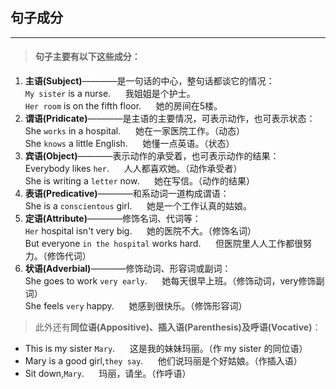 ## 句子成分
---
> #### 句子主要有以下这些成分：
1. **主语(Subject)**————是一句话的中心，整句话都谈它的情况：<br/>
`My sister` is a nurse.&nbsp;&nbsp;&nbsp;&nbsp;&nbsp;&nbsp;我姐姐是个护士。<br/>
`Her room` is on the fifth floor.&nbsp;&nbsp;&nbsp;&nbsp;&nbsp;&nbsp;她的房间在5楼。<br/>
2. **谓语(Pridicate)**————是主语的主要情况，可表示动作，也可表示状态：<br/>
She `works` in a hospital.&nbsp;&nbsp;&nbsp;&nbsp;&nbsp;&nbsp;她在一家医院工作。（动态）<br/>
She `knows` a little English.&nbsp;&nbsp;&nbsp;&nbsp;&nbsp;&nbsp;她懂一点英语。（状态）
3. **宾语(Object)**————表示动作的承受着，也可表示动作的结果：<br/>
Everybody likes `her`.&nbsp;&nbsp;&nbsp;&nbsp;&nbsp;&nbsp;人人都喜欢她。（动作承受者）<br/>
She is writing a `letter` now.&nbsp;&nbsp;&nbsp;&nbsp;&nbsp;&nbsp;她在写信。（动作的结果）<br/>
4. **表语(Predicative)**————和系动词一道构成谓语：<br/>
She is a `conscientous` girl.&nbsp;&nbsp;&nbsp;&nbsp;&nbsp;&nbsp;她是一个工作认真的姑娘。<br/>
5. **定语(Attribute)**————修饰名词、代词等：<br/>
`Her` hospital isn't very big.&nbsp;&nbsp;&nbsp;&nbsp;&nbsp;&nbsp;她的医院不大。（修饰名词）<br/>
But everyone `in the hospital` works hard.&nbsp;&nbsp;&nbsp;&nbsp;&nbsp;&nbsp;但医院里人人工作都很努力。（修饰代词）
6. **状语(Adverbial)**————修饰动词、形容词或副词：<br/>
She goes to work `very early`.&nbsp;&nbsp;&nbsp;&nbsp;&nbsp;&nbsp;她每天很早上班。（修饰动词，very修饰副词）<br/>
She feels `very` happy.&nbsp;&nbsp;&nbsp;&nbsp;&nbsp;&nbsp;她感到很快乐。（修饰形容词）<br/>

> 此外还有**同位语(Appositive)、插入语(Parenthesis)**及**呼语(Vocative)**：<br/>

- This is my sister `Mary`.&nbsp;&nbsp;&nbsp;&nbsp;&nbsp;&nbsp;这是我的妹妹玛丽。（作 my sister 的同位语）<br/>
- Mary is a good girl,`they say`.&nbsp;&nbsp;&nbsp;&nbsp;&nbsp;&nbsp;他们说玛丽是个好姑娘。（作插入语）
- Sit down,`Mary`.&nbsp;&nbsp;&nbsp;&nbsp;&nbsp;&nbsp;玛丽，请坐。（作呼语）
